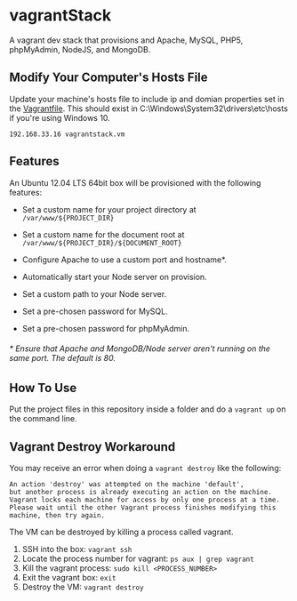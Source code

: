 # vagrantStack

A vagrant dev stack that provisions and Apache, MySQL, PHP5, phpMyAdmin, NodeJS, and MongoDB.

<!-- ### Whaaaaat ? -->

## Modify Your Computer's Hosts File

Update your machine's hosts file to include ip and domian properties set in the [Vagrantfile](https://github.com/andrewsgardner/vagrantStack/blob/master/Vagrantfile). This should exist in C:\Windows\System32\drivers\etc\hosts if you're using Windows 10.

`192.168.33.16 vagrantstack.vm`

## Features

An Ubuntu 12.04 LTS 64bit box will be provisioned with the following features:

* Set a custom name for your project directory at `/var/www/${PROJECT_DIR}`

* Set a custom name for the document root at `/var/www/${PROJECT_DIR}/${DOCUMENT_ROOT}`

* Configure Apache to use a custom port and hostname*.

* Automatically start your Node server on provision.

* Set a custom path to your Node server.

* Set a pre-chosen password for MySQL.

* Set a pre-chosen password for phpMyAdmin.

###### * Ensure that Apache and MongoDB/Node server aren't running on the same port. The default is 80.

## How To Use

Put the project files in this repository inside a folder and do a `vagrant up` on the command line.

## Vagrant Destroy Workaround

You may receive an error when doing a `vagrant destroy` like the following:


```
An action 'destroy' was attempted on the machine 'default',
but another process is already executing an action on the machine.
Vagrant locks each machine for access by only one process at a time.
Please wait until the other Vagrant process finishes modifying this
machine, then try again.
```
The VM can be destroyed by killing a process called vagrant.

1. SSH into the box: `vagrant ssh`
2. Locate the process number for vagrant: `ps aux | grep vagrant`
3. Kill the vagrant process: `sudo kill <PROCESS_NUMBER>`
4. Exit the vagrant box: `exit`
5. Destroy the VM: `vagrant destroy`
